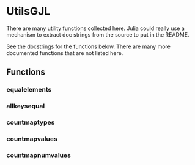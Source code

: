 # UtilsGJL

There are many utility functions collected here. Julia could really use a mechanism
to extract doc strings from the source to put in the README.

See the docstrings for the functions below. There are many more documented functions that
are not listed here.

## Functions

### equalelements

### allkeysequal

### countmaptypes

### countmapvalues

### countmapnumvalues
